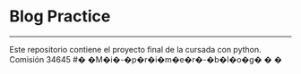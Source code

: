 # Blog Practice
<hr>
Este repositorio contiene el proyecto final de la cursada con python. Comisión 34645
#� �M�i�-�p�r�i�m�e�r�-�b�l�o�g�
�
�
